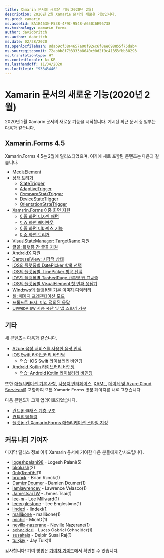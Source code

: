 ```yaml
---
title: Xamarin 문서의 새로운 기능(2020년 2월)
description: 2020년 2월 Xamarin 문서의 새로운 기능입니다.
ms.prod: xamarin
ms.assetid: BA1E4630-F538-4F9C-9548-A65036E96738
ms.technology: xamarin-forms
author: davidbritch
ms.author: dabritch
ms.date: 02/28/2020
ms.openlocfilehash: 8dab9cf3864657a00f92ec6f8ee6988b5f75dab4
ms.sourcegitcommit: 72abbb8f793333b8640c90d2f9c41353fbb38293
ms.translationtype: HT
ms.contentlocale: ko-KR
ms.lasthandoff: 11/04/2020
ms.locfileid: "93343446"
---
```

# <a name="xamarin-docs-whats-new-february-2020"></a>Xamarin 문서의 새로운 기능(2020년 2월)

2020년 2월 Xamarin 문서의 새로운 기능을 시작합니다. 게시된 최근 문서 중 일부는 다음과 같습니다.

## <a name="xamarinforms-45"></a>Xamarin.Forms 4.5

Xamarin.Forms 4.5는 2월에 릴리스되었으며, 여기에 새로 포함된 콘텐츠는 다음과 같습니다.

- [MediaElement](~/xamarin-forms/user-interface/mediaelement.md)
- [상태 트리거](~/xamarin-forms/app-fundamentals/triggers.md#state-triggers)
  - [StateTrigger](~/xamarin-forms/app-fundamentals/triggers.md#state-trigger)
  - [AdaptiveTrigger](~/xamarin-forms/app-fundamentals/triggers.md#adaptive-trigger)
  - [CompareStateTrigger](~/xamarin-forms/app-fundamentals/triggers.md#compare-state-trigger)
  - [DeviceStateTrigger](~/xamarin-forms/app-fundamentals/triggers.md#device-state-trigger)
  - [OrientationStateTrigger](~/xamarin-forms/app-fundamentals/triggers.md#orientation-state-trigger)
- [Xamarin.Forms 이중 화면 지원](~/xamarin-forms/app-fundamentals/dual-screen/index.md)
  - [이중 화면 디자인 패턴](~/xamarin-forms/app-fundamentals/dual-screen/design-patterns.md)
  - [이중 화면 레이아웃](~/xamarin-forms/app-fundamentals/dual-screen/twopaneview.md)
  - [이중 화면 디바이스 기능](~/xamarin-forms/app-fundamentals/dual-screen/dual-screen-info.md)
  - [이중 화면 트리거](~/xamarin-forms/app-fundamentals/dual-screen/triggers.md)  
- [VisualStateManager: TargetName 지원](~/xamarin-forms/user-interface/visual-state-manager.md#set-state-on-multiple-elements)
- [글꼴: 플랫폼 간 글꼴 지원](~/xamarin-forms/user-interface/text/fonts.md#set-the-font-family)
- [AndroidX 지원](~/xamarin-forms/platform/android/androidx-migration.md)
- [CarouselView: 시각적 상태](~/xamarin-forms/user-interface/carouselview/interaction.md#define-visual-states)
- [iOS의 플랫폼별 DatePicker 항목 선택](~/xamarin-forms/platform/ios/datepicker-selection.md)
- [iOS의 플랫폼별 TimePicker 항목 선택](~/xamarin-forms/platform/ios/timepicker-selection.md)
- [iOS의 플랫폼별 TabbedPage 반투명 탭 표시줄](~/xamarin-forms/platform/ios/tabbedpage-translucent-tabbar.md)
- [iOS의 플랫폼별 VisualElement 첫 번째 응답기](~/xamarin-forms/platform/ios/visualelement-first-responder.md)
- [Windows의 플랫폼별 기본 이미지 디렉터리](~/xamarin-forms/platform/windows/default-image-directory.md)
- [셸: 페이지 프레젠테이션 모드](~/xamarin-forms/app-fundamentals/shell/configuration.md#set-page-presentation-mode)
- [프롬프트 표시: 미리 정의된 응답](~/xamarin-forms/user-interface/pop-ups.md#display-a-prompt)
- [UIWebView 사용 중단 및 앱 스토어 거부](~/xamarin-forms/user-interface/webview.md#uiwebview-deprecation-and-app-store-rejection-itms-90809)

## <a name="other"></a>기타

새 콘텐츠는 다음과 같습니다.

- [Azure 음성 서비스를 사용한 음성 인식](~/xamarin-forms/data-cloud/azure-cognitive-services/speech-recognition.md)
- [iOS Swift 라이브러리 바인딩](~/ios/platform/binding-swift/index.md)
  - [연습: iOS Swift 라이브러리 바인딩](~/ios/platform/binding-swift/walkthrough.md)
- [Android Kotlin 라이브러리 바인딩](~/android/platform/binding-kotlin-library/index.md)
  - [연습: Android Kotlin 라이브러리 바인딩](~/android/platform/binding-kotlin-library/walkthrough.md)

또한 [애플리케이션 기본 사항](~/xamarin-forms/app-fundamentals/index.yml), [사용자 인터페이스](~/xamarin-forms/user-interface/index.yml), [XAML](~/xamarin-forms/xaml/index.yml), [데이터 및 Azure Cloud Services](~/xamarin-forms/data-cloud/index.yml)를 포함하여 모든 Xamarin.Forms 방문 페이지를 새로 고쳤습니다.

다음 콘텐츠가 크게 업데이트되었습니다.

- [컨트롤 클래스 계층 구조](~/xamarin-forms/internals/class-hierarchy.md)
- [컨트롤 템플릿](~/xamarin-forms/app-fundamentals/templates/control-template.md)
- [플랫폼 간 Xamarin.Forms 애플리케이션 스타일 지정](~/get-started/quickstarts/styling.md)

## <a name="community-contributors"></a>커뮤니티 기여자

마지막 릴리스 정보 이후 Xamarin 문서에 기여한 다음 분들에게 감사드립니다.

- [logeshpalani98](https://github.com/logeshpalani98) - Logesh Palani(5)
- [bkokash](https://github.com/bkokash)(2)
- [0nly1ken0bi](https://github.com/0nly1ken0bi)(1)
- [brunck](https://github.com/brunck) - Brian Runck(1)
- [DamienDoumer](https://github.com/DamienDoumer) - Damien Doumer(1)
- [iamlawrencev](https://github.com/iamlawrencev) - Lawrence Velasco(1)
- [JamestsaiTW](https://github.com/JamestsaiTW) - James Tsai(1)
- [lee-m](https://github.com/lee-m) - Lee Millward(1)
- [leeenglestone](https://github.com/leeenglestone) - Lee Englestone(1)
- [lindexi](https://github.com/lindexi) - lindexi(1)
- [mallibone](https://github.com/mallibone) - mallibone(1)
- [michd](https://github.com/michd) - MichD(1)
- [neville-nazerane](https://github.com/neville-nazerane) - Neville Nazerane(1)
- [schneiderl](https://github.com/schneiderl) - Lucas Gabriel Schneider(1)
- [susairajs](https://github.com/susairajs) - Delpin Susai Raj(1)
- [tulkjay](https://github.com/tulkjay) - Jay Tulk(1)

감사합니다! 기여 방법은 [기여자 가이드](https://github.com/MicrosoftDocs/xamarin-docs/blob/live/CONTRIBUTING.md)에서 확인할 수 있습니다.
